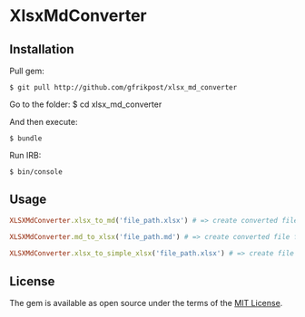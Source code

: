 # XlsxMdConverter

## Installation

Pull gem:

    $ git pull http://github.com/gfrikpost/xlsx_md_converter

Go to the folder:
     $ cd xlsx_md_converter

And then execute:

    $ bundle

Run IRB:

    $ bin/console


## Usage

```ruby
XLSXMdConverter.xlsx_to_md('file_path.xlsx') # => create converted file file_pathTIMESTAMP.md
```

```ruby
XLSXMdConverter.md_to_xlsx('file_path.md') # => create converted file file_pathTIMESTAMP.xlsx
```

```ruby
XLSXMdConverter.xlsx_to_simple_xlsx('file_path.xlsx') # => create file file_pathTIMESTAMP.xlsx without format and formulas
```


## License

The gem is available as open source under the terms of the [MIT License](http://opensource.org/licenses/MIT).


